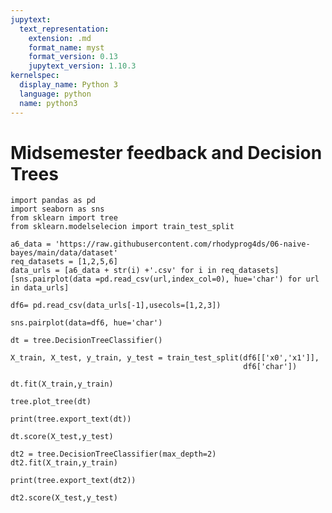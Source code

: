 ```yaml
---
jupytext:
  text_representation:
    extension: .md
    format_name: myst
    format_version: 0.13
    jupytext_version: 1.10.3
kernelspec:
  display_name: Python 3
  language: python
  name: python3
---
```


# Midsemester feedback and Decision Trees

```{code-cell} ipython3
import pandas as pd
import seaborn as sns
from sklearn import tree
from sklearn.modelselecion import train_test_split
```

```{code-cell} ipython3
a6_data = 'https://raw.githubusercontent.com/rhodyprog4ds/06-naive-bayes/main/data/dataset'
req_datasets = [1,2,5,6]
data_urls = [a6_data + str(i) +'.csv' for i in req_datasets]
[sns.pairplot(data =pd.read_csv(url,index_col=0), hue='char') for url in data_urls]
```

```{code-cell} ipython3
df6= pd.read_csv(data_urls[-1],usecols=[1,2,3])
```

```{code-cell} ipython3
sns.pairplot(data=df6, hue='char')
```

```{code-cell} ipython3
dt = tree.DecisionTreeClassifier()
```

```{code-cell} ipython3
X_train, X_test, y_train, y_test = train_test_split(df6[['x0','x1']],
                                                    df6['char'])
```

```{code-cell} ipython3
dt.fit(X_train,y_train)
```

```{code-cell} ipython3
tree.plot_tree(dt)
```

```{code-cell} ipython3
print(tree.export_text(dt))
```

```{code-cell} ipython3
dt.score(X_test,y_test)
```

```{code-cell} ipython3
dt2 = tree.DecisionTreeClassifier(max_depth=2)
dt2.fit(X_train,y_train)
```

```{code-cell} ipython3
print(tree.export_text(dt2))
```

```{code-cell} ipython3
dt2.score(X_test,y_test)
```

```{code-cell} ipython3

```
